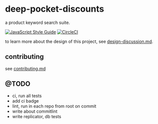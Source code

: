 # deep-pocket-discounts

a product keyword search suite.

[![JavaScript Style Guide](https://img.shields.io/badge/code_style-standard-brightgreen.svg)](https://standardjs.com) [![CircleCI](https://circleci.com/gh/cdaringe/deep-pocket-discounts/tree/master.svg?style=svg&circle-token=30a94ef304801824c027b126508075da783f6b21)](https://circleci.com/gh/cdaringe/deep-pocket-discounts/tree/master)

to learn more about the design of this project, see [design-discussion.md](./design-discussion.md).

## contributing

see [contributing.md](./.github/contributing.md)


## @TODO

- ci, run all tests
- add ci badge
- lint, run in each repo from root on commit
- write about commitlint
- write replicator, db tests
